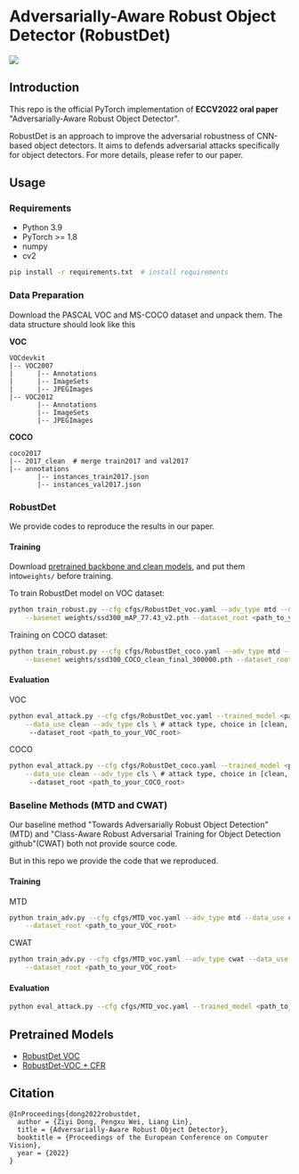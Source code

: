 # Adversarially-Aware Robust Object Detector (RobustDet)

<img src="assets/RobustDet.png" >

## Introduction
This repo is the official PyTorch implementation of **ECCV2022 oral paper** "Adversarially-Aware Robust Object Detector".

RobustDet is an approach to improve the adversarial robustness of CNN-based object detectors.
It aims to defends adversarial attacks specifically for object detectors.
For more details, please refer to our paper.

## Usage

### Requirements
* Python 3.9
* PyTorch >= 1.8
* numpy
* cv2

```bash
pip install -r requirements.txt  # install requirements
```

### Data Preparation
Download the PASCAL VOC and MS-COCO dataset and unpack them. The data structure should look like this

**VOC**
```
VOCdevkit
|-- VOC2007
|      |-- Annotations
|      |-- ImageSets
|      |-- JPEGImages
|-- VOC2012
       |-- Annotations
       |-- ImageSets
       |-- JPEGImages
```

**COCO**
```
coco2017
|-- 2017_clean  # merge train2017 and val2017
|-- annotations
       |-- instances_train2017.json
       |-- instances_val2017.json
```

### RobustDet
We provide codes to reproduce the results in our paper.

#### Training
Download [pretrained backbone and clean models](https://1drv.ms/u/s!Agabh9imkP8qhV1q_x0SxTG17lPU?e=xOcV75), and put them into```weights/``` before training.

To train RobustDet model on VOC dataset:
```bash
python train_robust.py --cfg cfgs/RobustDet_voc.yaml --adv_type mtd --data_use clean --multi_gpu False \
    --basenet weights/ssd300_mAP_77.43_v2.pth --dataset_root <path_to_your_VOC_root>
```

Training on COCO dataset:
```bash
python train_robust.py --cfg cfgs/RobustDet_coco.yaml --adv_type mtd --data_use clean --multi_gpu False \
    --basenet weights/ssd300_COCO_clean_final_300000.pth --dataset_root <path_to_your_COCO_root>
```

#### Evaluation
VOC
```bash
python eval_attack.py --cfg cfgs/RobustDet_voc.yaml --trained_model <path_to_your_trained_model> \
    --data_use clean --adv_type cls \ # attack type, choice in [clean, cls, loc, cwat, dag]
     --dataset_root <path_to_your_VOC_root>
```

COCO
```bash
python eval_attack.py --cfg cfgs/RobustDet_coco.yaml --trained_model <path_to_your_trained_model> \
    --data_use clean --adv_type cls \ # attack type, choice in [clean, cls, loc, cwat, dag]
     --dataset_root <path_to_your_COCO_root>
```

### Baseline Methods (MTD and CWAT)
Our baseline method "Towards Adversarially Robust Object Detection"(MTD) and "Class-Aware Robust Adversarial Training for Object Detection github"(CWAT) both not provide source code.

But in this repo we provide the code that we reproduced.

#### Training
MTD
```bash
python train_adv.py --cfg cfgs/MTD_voc.yaml --adv_type mtd --data_use clean --multi_gpu False \
    --dataset_root <path_to_your_VOC_root>
```

CWAT
```bash
python train_adv.py --cfg cfgs/MTD_voc.yaml --adv_type cwat --data_use clean --multi_gpu False \
    --dataset_root <path_to_your_VOC_root>
```

#### Evaluation
```bash
python eval_attack.py --cfg cfgs/MTD_voc.yaml --trained_model <path_to_your_trained_model> --data_use clean --adv_type cls
```


## Pretrained Models

* [RobustDet VOC](https://1drv.ms/u/s!Agabh9imkP8qhVtbQv1rOa1wPuS8?e=42dGku)
* [RobustDet-VOC + CFR](https://1drv.ms/u/s!Agabh9imkP8qhVypBJ-KHK_s44BT?e=VcUf0a)

## Citation
```
@InProceedings{dong2022robustdet,
  author = {Ziyi Dong, Pengxu Wei, Liang Lin},
  title = {Adversarially-Aware Robust Object Detector},
  booktitle = {Proceedings of the European Conference on Computer Vision},
  year = {2022}
}
```